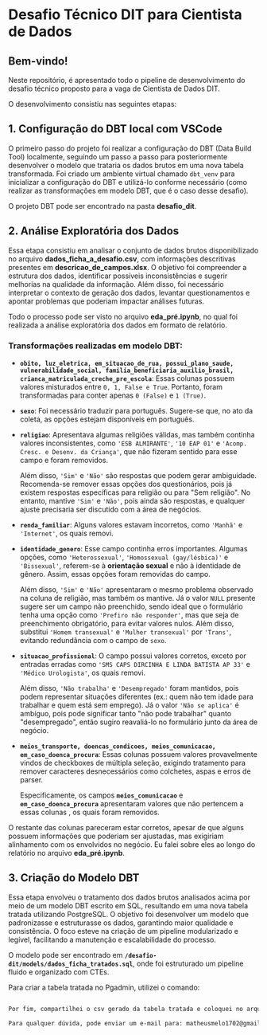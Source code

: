 # Desafio Técnico DIT para Cientista de Dados

## Bem-vindo!

Neste repositório, é apresentado todo o pipeline de desenvolvimento do desafio técnico proposto para a vaga de Cientista de Dados DIT.

O desenvolvimento consistiu nas seguintes etapas:

## 1. Configuração do DBT local com VSCode

O primeiro passo do projeto foi realizar a configuração do DBT (Data Build Tool) localmente, seguindo um passo a passo para posteriormente desenvolver o modelo que trataria os dados brutos em uma nova tabela transformada. Foi criado um ambiente virtual chamado `dbt_venv` para inicializar a configuração do DBT e utilizá-lo conforme necessário (como realizar as transformações em modelo DBT, que é o caso desse desafio).

O projeto DBT pode ser encontrado na pasta **desafio_dit**.

## 2. Análise Exploratória dos Dados

Essa etapa consistiu em analisar o conjunto de dados brutos disponibilizado no arquivo **dados_ficha_a_desafio.csv**, com informações descritivas presentes em **descricao_de_campos.xlsx**. O objetivo foi compreender a estrutura dos dados, identificar possíveis inconsistências e sugerir melhorias na qualidade da informação. Além disso, foi necessário interpretar o contexto de geração dos dados, levantar questionamentos e apontar problemas que poderiam impactar análises futuras.

Todo o processo pode ser visto no arquivo **eda_pré.ipynb**, no qual foi realizada a análise exploratória dos dados em formato de relatório.

### **Transformações realizadas em modelo DBT:**

- **`obito, luz_eletrica, em_situacao_de_rua, possui_plano_saude, vulnerabilidade_social, familia_beneficiaria_auxilio_brasil, crianca_matriculada_creche_pre_escola`**: Essas colunas possuem valores misturados entre `0, 1, False e True`. Portanto, foram transformadas para conter apenas `0 (False)` e `1 (True)`.

- **`sexo`**: Foi necessário traduzir para português. Sugere-se que, no ato da coleta, as opções estejam disponíveis em português.

- **`religiao`**: Apresentava algumas religiões válidas, mas também continha valores inconsistentes, como `'ESB ALMIRANTE'`, `'10 EAP 01'` e `'Acomp. Cresc. e Desenv. da Criança'`, que não fizeram sentido para esse campo e foram removidos.

    Além disso, `'Sim'` e `'Não'` são respostas que podem gerar ambiguidade. Recomenda-se remover essas opções dos questionários, pois já existem respostas específicas para religião ou para "Sem religião". No entanto, mantive `'Sim'` e `'Não'`, pois ainda são respostas, e qualquer ajuste precisaria ser discutido com a área de negócios.

- **`renda_familiar`**: Alguns valores estavam incorretos, como `'Manhã'` e `'Internet'`, os quais removi. 

- **`identidade_genero`**: Esse campo continha erros importantes. Algumas opções, como `'Heterossexual'`, `'Homossexual (gay/lésbica)'` e `'Bissexual'`, referem-se à **orientação sexual** e não à identidade de gênero. Assim, essas opções foram removidas do campo.  

    Além disso, `'Sim'` e `'Não'` apresentaram o mesmo problema observado na coluna de religião, mas também os mantive. Já o valor `NULL` presente sugere ser um campo não preenchido, sendo ideal que o formulário tenha uma opção como `'Prefiro não responder'`, mas que seja de preenchimento obrigatório, para evitar valores nulos. Além disso, substitui `'Homem transexual'` e `'Mulher transexual'` por `'Trans'`, evitando redundância com o campo de `sexo`.

- **`situacao_profissional`**: O campo possui valores corretos, exceto por entradas erradas como `'SMS CAPS DIRCINHA E LINDA BATISTA AP 33'` e `'Médico Urologista'`, os quais removi. 

    Além disso, `'Não trabalha'` e `'Desempregado'` foram mantidos, pois podem representar situações diferentes (ex.: quem não tem idade para trabalhar e quem está sem emprego). Já o valor `'Não se aplica'` é ambíguo, pois pode significar tanto "não pode trabalhar" quanto "desempregado", então sugiro reavaliá-lo no formulário junto da área de negócio.

- **`meios_transporte, doencas_condicoes, meios_comunicacao, em_caso_doenca_procura`**: Essas colunas possuem valores provavelmente vindos de checkboxes de múltipla seleção, exigindo tratamento para remover caracteres desnecessários como colchetes, aspas e erros de parser.  

    Especificamente, os campos **`meios_comunicacao`** e **`em_caso_doenca_procura`** apresentaram valores que não pertencem a essas colunas , os quais foram removidos.

O restante das colunas pareceram estar corretos, apesar de que alguns possuem informações que poderiam ser ajustadas, mas exigiriam alinhamento com os envolvidos no negócio. Eu falei sobre eles ao longo do relatório no arquivo **eda_pré.ipynb**.

## 3. Criação do Modelo DBT

Essa etapa envolveu o tratamento dos dados brutos analisados acima por meio de um modelo DBT escrito em SQL, resultando em uma nova tabela tratada utilizando PostgreSQL. O objetivo foi desenvolver um modelo que padronizasse e estruturasse os dados, garantindo maior qualidade e consistência. O foco esteve na criação de um pipeline modularizado e legível, facilitando a manutenção e escalabilidade do processo.

O modelo pode ser encontrado em **`/desafio-dit/models/dados_ficha_tratados.sql`**, onde foi estruturado um pipeline fluido e organizado com CTEs.

Para criar a tabela tratada no Pgadmin, utilizei o comando: 

```bash ´dbt run´ 

Por fim, compartilhei o csv gerado da tabela tratada e coloquei no arquivo **dados_ficha_tratados.csv**. Os valores únicos de cada coluna tratada foram mostrados no arquivo **eda_pós.ipynb**.

Para qualquer dúvida, pode enviar um e-mail para: matheusmelo1702@gmail.com.
